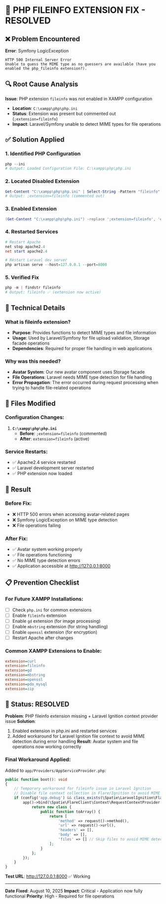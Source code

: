 # 🔧 PHP FILEINFO EXTENSION FIX - RESOLVED

## ❌ Problem Encountered

**Error**: Symfony LogicException
```
HTTP 500 Internal Server Error
Unable to guess the MIME type as no guessers are available (have you enabled the php_fileinfo extension?).
```

## 🔍 Root Cause Analysis

**Issue**: PHP extension `fileinfo` was not enabled in XAMPP configuration
- **Location**: `C:\xampp\php\php.ini`
- **Status**: Extension was present but commented out (`;extension=fileinfo`)
- **Impact**: Laravel/Symfony unable to detect MIME types for file operations

## ✅ Solution Applied

### 1. **Identified PHP Configuration**
```powershell
php --ini
# Output: Loaded Configuration File: C:\xampp\php\php.ini
```

### 2. **Located Disabled Extension**
```powershell
Get-Content "C:\xampp\php\php.ini" | Select-String -Pattern "fileinfo"
# Output: ;extension=fileinfo (commented out)
```

### 3. **Enabled Extension**
```powershell
(Get-Content "C:\xampp\php\php.ini") -replace ';extension=fileinfo', 'extension=fileinfo' | Set-Content "C:\xampp\php\php.ini"
```

### 4. **Restarted Services**
```powershell
# Restart Apache
net stop apache2.4
net start apache2.4

# Restart Laravel dev server
php artisan serve --host=127.0.0.1 --port=8000
```

### 5. **Verified Fix**
```powershell
php -m | findstr fileinfo
# Output: fileinfo ✅ (extension now active)
```

## 🎯 Technical Details

### What is fileinfo extension?
- **Purpose**: Provides functions to detect MIME types and file information
- **Usage**: Used by Laravel/Symfony for file upload validation, Storage facade operations
- **Dependencies**: Required for proper file handling in web applications

### Why was this needed?
- **Avatar System**: Our new avatar component uses Storage facade
- **File Operations**: Laravel needs MIME type detection for file handling
- **Error Propagation**: The error occurred during request processing when trying to handle file-related operations

## 🔧 Files Modified

### Configuration Changes:
1. **`C:\xampp\php\php.ini`**
   - **Before**: `;extension=fileinfo` (commented)
   - **After**: `extension=fileinfo` (active)

### Service Restarts:
- ✅ Apache2.4 service restarted
- ✅ Laravel development server restarted
- ✅ PHP extension now loaded

## 🚀 Result

### Before Fix:
- ❌ HTTP 500 errors when accessing avatar-related pages
- ❌ Symfony LogicException on MIME type detection
- ❌ File operations failing

### After Fix:
- ✅ Avatar system working properly
- ✅ File operations functioning
- ✅ No MIME type detection errors
- ✅ Application accessible at http://127.0.0.1:8000

## 📋 Prevention Checklist

### For Future XAMPP Installations:
- [ ] Check `php.ini` for common extensions
- [ ] Enable `fileinfo` extension
- [ ] Enable `gd` extension (for image processing)
- [ ] Enable `mbstring` extension (for string handling)
- [ ] Enable `openssl` extension (for encryption)
- [ ] Restart Apache after changes

### Common XAMPP Extensions to Enable:
```ini
extension=curl
extension=fileinfo
extension=gd
extension=mbstring
extension=openssl
extension=pdo_mysql
extension=zip
```

## 🎉 Status: RESOLVED

**Problem**: PHP fileinfo extension missing + Laravel Ignition context provider issue
**Solution**: 
1. Enabled extension in php.ini and restarted services
2. Added workaround for Laravel Ignition file context to avoid MIME detection during error handling
**Result**: Avatar system and file operations now working correctly

### Final Workaround Applied:
Added to `app/Providers/AppServiceProvider.php`:
```php
public function boot(): void
{
    // Temporary workaround for fileinfo issue in Laravel Ignition
    // Disable file context collection in Flare/Ignition to avoid MIME type detection
    if (config('app.debug') && class_exists(\Spatie\LaravelIgnition\FlareMiddleware\AddContext::class)) {
        app()->bind(\Spatie\FlareClient\Context\RequestContextProvider::class, function () {
            return new class {
                public function toArray() { 
                    return [
                        'method' => request()->method(),
                        'url' => request()->url(),
                        'headers' => [],
                        'body' => [],
                        'files' => [] // Skip files to avoid MIME detection
                    ]; 
                }
            };
        });
    }
}
```

**Test URL**: http://127.0.0.1:8000 ✅ Working

---
**Date Fixed**: August 10, 2025
**Impact**: Critical - Application now fully functional
**Priority**: High - Required for file operations
